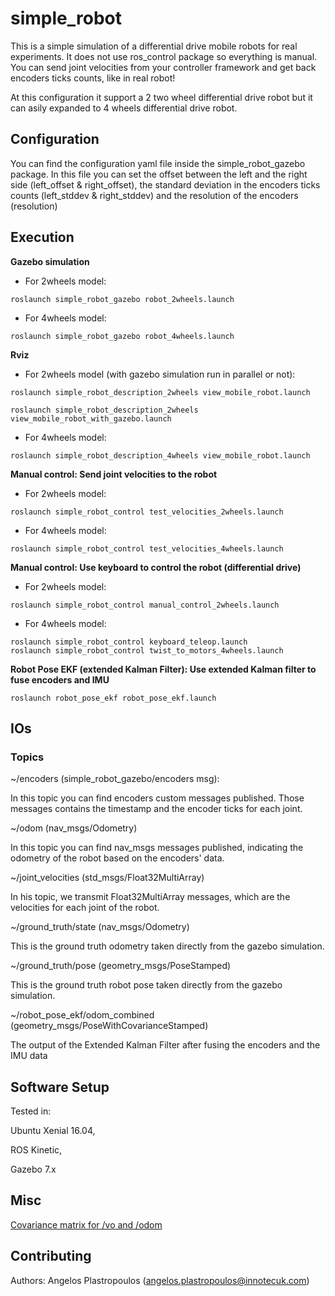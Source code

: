 # simple_robot

This is a simple simulation of a differential drive mobile robots for real
experiments. It does not use ros_control package so everything is manual.
You can send joint velocities from your controller framework and get back
encoders ticks counts, like in real robot!

At this configuration it support a 2 two wheel differential drive robot but it
can asily expanded to 4 wheels differential drive robot.


## Configuration

You can find the configuration yaml file inside the simple_robot_gazebo package.
In this file you can set the offset between the left and the right side
(left_offset & right_offset), the standard deviation in the encoders ticks counts
(left_stddev & right_stddev) and the resolution  of the encoders (resolution)


## Execution
__Gazebo simulation__
* For 2wheels model:

```
roslaunch simple_robot_gazebo robot_2wheels.launch

```

* For 4wheels model:

```
roslaunch simple_robot_gazebo robot_4wheels.launch
```


__Rviz__
* For 2wheels model (with gazebo simulation run in parallel or not):

```
roslaunch simple_robot_description_2wheels view_mobile_robot.launch
```
```
roslaunch simple_robot_description_2wheels view_mobile_robot_with_gazebo.launch
```

* For 4wheels model:

```
roslaunch simple_robot_description_4wheels view_mobile_robot.launch
```


__Manual control: Send joint velocities to the robot__
* For 2wheels model:

```
roslaunch simple_robot_control test_velocities_2wheels.launch
```

* For 4wheels model:

```
roslaunch simple_robot_control test_velocities_4wheels.launch
```

__Manual control: Use keyboard to control the robot (differential drive)__
* For 2wheels model:

```
roslaunch simple_robot_control manual_control_2wheels.launch
```

* For 4wheels model:

```
roslaunch simple_robot_control keyboard_teleop.launch
roslaunch simple_robot_control twist_to_motors_4wheels.launch
```

__Robot Pose EKF (extended Kalman Filter): Use extended Kalman filter to fuse encoders and IMU__
```
roslaunch robot_pose_ekf robot_pose_ekf.launch
```


## IOs

### Topics

~/encoders (simple_robot_gazebo/encoders msg):

In this topic you can find encoders custom messages published. Those messages contains the
timestamp and the encoder ticks for each joint.

~/odom (nav_msgs/Odometry)

In this topic you can find nav_msgs messages published, indicating the odometry
of the robot based on the encoders' data.

~/joint_velocities (std_msgs/Float32MultiArray)

In his topic, we transmit Float32MultiArray messages, which are the velocities for
each joint of the robot.

~/ground_truth/state (nav_msgs/Odometry)

This is the ground truth odometry taken directly from the gazebo simulation.

~/ground_truth/pose (geometry_msgs/PoseStamped)

This is the ground truth robot pose taken directly from the gazebo simulation.

~/robot_pose_ekf/odom_combined (geometry_msgs/PoseWithCovarianceStamped)

The output of the Extended Kalman Filter after fusing the encoders and the IMU data

## Software Setup

Tested in:

Ubuntu Xenial 16.04,

ROS Kinetic,

Gazebo 7.x

## Misc

[Covariance matrix for /vo and /odom](https://answers.ros.org/question/64759/covariance-matrix-for-vo-and-odom/)

## Contributing

Authors:
Angelos Plastropoulos (angelos.plastropoulos@innotecuk.com)
